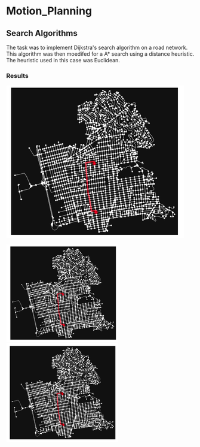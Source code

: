 # Motion_Planning

## Search Algorithms

The task was to implement Dijkstra's search algorithm on a road network. This algorithm was then moedifed for a A* search using a distance heuristic. The heuristic used in this case was Euclidean.

### Results

![Shortest Path](Search_Algorithms/shortest_path.png)

<p float="left">
  <img src="Search_Algorithms/Using_A*.png" width="300" />
  <img src="Search_Algorithms/Using_Dijkstras.png" width="300" /> 
</p>




